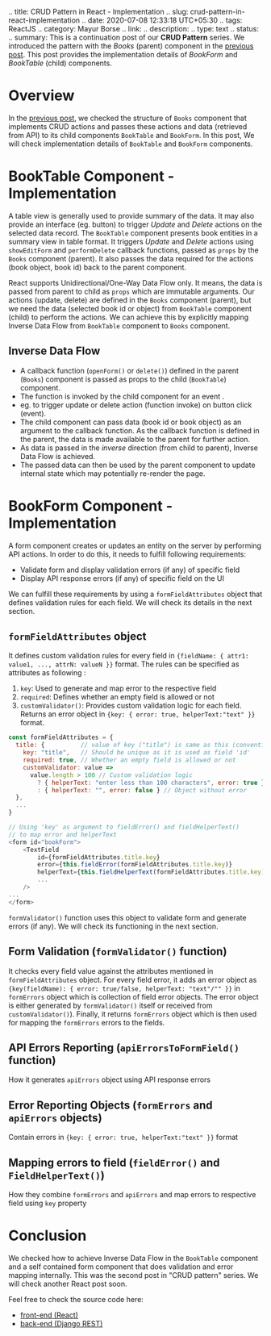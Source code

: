 .. title: CRUD Pattern in React - Implementation
.. slug: crud-pattern-in-react-implementation
.. date: 2020-07-08 12:33:18 UTC+05:30
.. tags: ReactJS
.. category: Mayur Borse
.. link:
.. description:
.. type: text
.. status:
.. summary: This is a continuation post of our <strong>CRUD Pattern</strong> series. We introduced the pattern with the <em>Books</em> (parent) component in the <a href="/blog/crud-pattern-in-react-introduction">previous post</a>. This post provides the implementation details of <em>BookForm</em> and <em>BookTable</em> (child) components.

# Overview

In the <a href="/blog/crud-pattern-in-react-introduction">previous post</a>, we checked the structure of `Books` component that implements CRUD actions and passes these actions and data (retrieved from API) to its child components `BookTable` and `BookForm`. In this post, We will check implementation details of `BookTable` and `BookForm` components.

# BookTable Component - Implementation

A table view is generally used to provide summary of the data. It may also provide an interface (eg. button) to trigger _Update_ and _Delete_ actions on the selected data record. The `BookTable` component presents book entities in a summary view in table format. It triggers _Update_ and _Delete_ actions using `showEditForm` and `performDelete` callback functions, passed as `props` by the `Books` component (parent). It also passes the data required for the actions (book object, book id) back to the parent component.

React supports Unidirectional/One-Way Data Flow only. It means, the data is passed from parent to child as `props` which are immutable arguments. Our actions (update, delete) are defined in the `Books` component (parent), but we need the data (selected book id or object) from `BookTable` component (child) to perform the actions. We can achieve this by explicitly mapping Inverse Data Flow from `BookTable` component to `Books` component.

## Inverse Data Flow

- A callback function (`openForm()` or `delete()`) defined in the parent (`Books`) component is passed as props to the child (`BookTable`) component.
- The function is invoked by the child component for an event .
- eg. to trigger update or delete action (function invoke) on button click (event).
- The child component can pass data (book id or book object) as an argument to the callback function. As the callback function is defined in the parent, the data is made available to the parent for further action.
- As data is passed in the _inverse_ direction (from child to parent), Inverse Data Flow is achieved.
- The passed data can then be used by the parent component to update internal state which may potentially re-render the page.

# BookForm Component - Implementation

A form component creates or updates an entity on the server by performing API actions. In order to do this, it needs to fulfill following requirements:

- Validate form and display validation errors (if any) of specific field
- Display API response errors (if any) of specific field on the UI

We can fulfill these requirements by using a `formFieldAttributes` object that defines validation rules for each field. We will check its details in the next section.

## `formFieldAttributes` object

It defines custom validation rules for every field in `{fieldName: { attr1: value1, ..., attrN: valueN }}` format. The rules can be specified as attributes as following :

1. `key`: Used to generate and map error to the respective field
2. `required`: Defines whether an empty field is allowed or not
3. `customValidator()`: Provides custom validation logic for each field. Returns an error object in `{key: { error: true, helperText:"text" }}` format.

```javascript
const formFieldAttributes = {
  title: {          // value of key ("title") is same as this (convention)
    key: "title",   // Should be unique as it is used as field 'id'
    required: true, // Whether an empty field is allowed or not
    customValidator: value =>
      value.length > 100 // Custom validation logic
        ? { helperText: "enter less than 100 characters", error: true } // Object with error
        : { helperText: "", error: false } // Object without error
  },
  ...
}

// Using 'key' as argument to fieldError() and fieldHelperText()
// to map error and helperText
<form id="bookForm">
    <TextField
        id={formFieldAttributes.title.key}
        error={this.fieldError(formFieldAttributes.title.key)}
        helperText={this.fieldHelperText(formFieldAttributes.title.key)}
        ...
    />
...
</form>

```

`formValidator()` function uses this object to validate form and generate errors (if any). We will check its functioning in the next section.

## Form Validation (`formValidator()` function)

It checks every field value against the attributes mentioned in `formFieldAttributes` object. For every field error, it adds an error object as `{key(fieldName): { error: true/false, helperText: "text"/"" }}` in `formErrors` object which is collection of field error objects. The error object is either generated by `formValidator()` itself or received from `customValidator()`). Finally, it returns `formErrors` object which is then used for mapping the `formErrors` errors to the fields.


## API Errors Reporting (`apiErrorsToFormField()` function)

How it generates `apiErrors` object using API response errors

## Error Reporting Objects (`formErrors` and `apiErrors` objects)

Contain errors in `{key: { error: true, helperText:"text" }}` format

## Mapping errors to field (`fieldError()` and `FieldHelperText()`)

How they combine `formErrors` and `apiErrors` and map errors to respective field using `key` property

# Conclusion

We checked how to achieve Inverse Data Flow in the `BookTable` component and a self contained form component that does
validation and error mapping internally. This was the second post in "CRUD pattern" series. We will check another React post soon.

Feel free to check the source code here:

- [front-end (React)](https://github.com/hyphenOs/library-frontend)
- [back-end (Django REST)](https://github.com/hyphenOs/library-backend)

